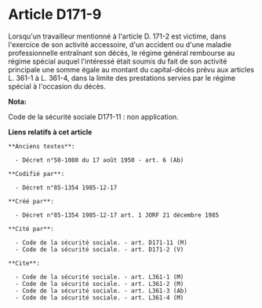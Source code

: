 # Article D171-9

Lorsqu'un travailleur mentionné à l'article D. 171-2 est victime, dans l'exercice de son activité accessoire, d'un accident
ou d'une maladie professionnelle entraînant son décès, le régime général rembourse au régime spécial auquel l'intéressé était
soumis du fait de son activité principale une somme égale au montant du capital-décès prévu aux articles L. 361-1 à L. 361-4,
dans la limite des prestations servies par le régime spécial à l'occasion du décès.

**Nota:**

Code de la sécurité sociale D171-11 : non application.

**Liens relatifs à cet article**

	**Anciens textes**:

	  - Décret n°50-1080 du 17 août 1950 - art. 6 (Ab)

	**Codifié par**:

	  - Décret n°85-1354 1985-12-17

	**Créé par**:

	  - Décret n°85-1354 1985-12-17 art. 1 JORF 21 décembre 1985

	**Cité par**:

	  - Code de la sécurité sociale. - art. D171-11 (M)
	  - Code de la sécurité sociale. - art. D171-2 (V)

	**Cite**:

	  - Code de la sécurité sociale. - art. L361-1 (M)
	  - Code de la sécurité sociale. - art. L361-2 (M)
	  - Code de la sécurité sociale. - art. L361-3 (Ab)
	  - Code de la sécurité sociale. - art. L361-4 (M)
